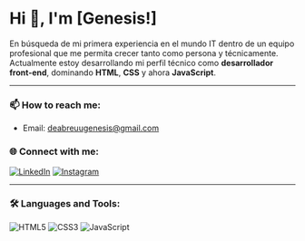 # Hi 👋, I'm [Genesis!]

En búsqueda de mi primera experiencia en el mundo IT dentro de un equipo profesional que me permita crecer tanto como persona y técnicamente. Actualmente estoy desarrollando mi perfil técnico como **desarrollador front-end**, dominando **HTML**, **CSS** y ahora **JavaScript**.

---

### 📫 How to reach me:
- Email: [deabreuugenesis@gmail.com]()

### 🌐 Connect with me:
[![LinkedIn](https://img.shields.io/badge/LinkedIn-0077B5?style=for-the-badge&logo=linkedin&logoColor=white)](https://www.linkedin.com/in/g%C3%A9nesis-de-abreu-569755261/)
[![Instagram](https://img.shields.io/badge/Instagram-E4405F?style=for-the-badge&logo=instagram&logoColor=white)](https://www.instagram.com/genesisdeau/)

---

### 🛠️ Languages and Tools:
![HTML5](https://img.shields.io/badge/HTML5-E34F26?style=for-the-badge&logo=html5&logoColor=white)
![CSS3](https://img.shields.io/badge/CSS3-1572B6?style=for-the-badge&logo=css3&logoColor=white)
![JavaScript](https://img.shields.io/badge/JavaScript-F7DF1E?style=for-the-badge&logo=javascript&logoColor=black)
